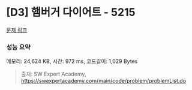 # [D3] 햄버거 다이어트 - 5215 

[문제 링크](https://swexpertacademy.com/main/code/problem/problemDetail.do?contestProbId=AWT-lPB6dHUDFAVT) 

### 성능 요약

메모리: 24,624 KB, 시간: 972 ms, 코드길이: 1,029 Bytes



> 출처: SW Expert Academy, https://swexpertacademy.com/main/code/problem/problemList.do